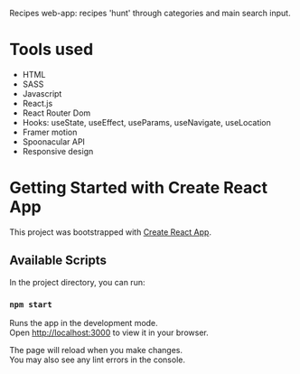 Recipes web-app: recipes 'hunt' through categories and main search input.

# Tools used

* HTML
* SASS
* Javascript
* React.js 
* React Router Dom
* Hooks: useState, useEffect, useParams, useNavigate, useLocation
* Framer motion
* Spoonacular API
* Responsive design

# Getting Started with Create React App

This project was bootstrapped with [Create React App](https://github.com/facebook/create-react-app).

## Available Scripts

In the project directory, you can run:

### `npm start`

Runs the app in the development mode.\
Open [http://localhost:3000](http://localhost:3000) to view it in your browser.

The page will reload when you make changes.\
You may also see any lint errors in the console.
